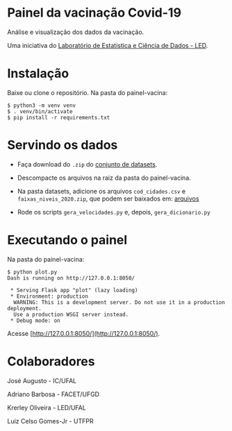 # Painel da vacinação Covid-19

Análise e visualização dos dados da vacinação.

Uma iniciativa do [Laboratório de Estatística e Ciência de Dados - LED](https://im.ufal.br/laboratorio/led/).

# Instalação

Baixe ou clone o repositório. Na pasta do painel-vacina:

    $ python3 -m venv venv
    $ . venv/bin/activate
    $ pip install -r requirements.txt
    
# Servindo os dados

* Faça download do `.zip` do [conjunto de datasets](https://drive.google.com/drive/folders/1JNnK71nIsvM_6WqZA9gxF3LkHK-3F1JI?usp=sharing).

* Descompacte os arquivos na raiz da pasta do painel-vacina.

* Na pasta datasets, adicione os arquivos `cod_cidades.csv` e `faixas_niveis_2020.zip`, que podem ser baixados em: [arquivos](https://drive.google.com/drive/folders/1XXift4ZZ46zOjcC1RDyY2ZrEjuHv8fdh?usp=sharing)

* Rode os scripts `gera_velocidades.py` e, depois, `gera_dicionario.py`
    
# Executando o painel

Na pasta do painel-vacina: 

    $ python plot.py
    Dash is running on http://127.0.0.1:8050/
    
     * Serving Flask app "plot" (lazy loading)
     * Environment: production
      WARNING: This is a development server. Do not use it in a production deployment.
      Use a production WSGI server instead.
     * Debug mode: on

Acesse [http://127.0.0.1:8050/](http://127.0.0.1:8050/).

# Colaboradores
José Augusto - IC/UFAL

Adriano Barbosa - FACET/UFGD

Krerley Oliveira - LED/UFAL

Luiz Celso Gomes-Jr - UTFPR


